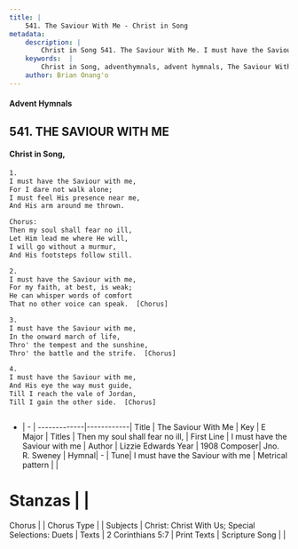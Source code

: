 ```yaml
---
title: |
    541. The Saviour With Me - Christ in Song
metadata:
    description: |
        Christ in Song 541. The Saviour With Me. I must have the Saviour with me, For I dare not walk alone; I must feel His presence near me, And His arm around me thrown. Chorus: Then my soul shall fear no ill, Let Him lead me where He will, I will go without a murmur, And His footsteps follow still.
    keywords:  |
        Christ in Song, adventhymnals, advent hymnals, The Saviour With Me, I must have the Saviour with me. Then my soul shall fear no ill,
    author: Brian Onang'o
---
```


#### Advent Hymnals
## 541. THE SAVIOUR WITH ME
####  Christ in Song,

```txt
1.
I must have the Saviour with me,
For I dare not walk alone;
I must feel His presence near me,
And His arm around me thrown.

Chorus:
Then my soul shall fear no ill,
Let Him lead me where He will,
I will go without a murmur,
And His footsteps follow still.

2.
I must have the Saviour with me,
For my faith, at best, is weak;
He can whisper words of comfort
That no other voice can speak.  [Chorus]

3.
I must have the Saviour with me,
In the onward march of life, 
Thro' the tempest and the sunshine,
Thro' the battle and the strife.  [Chorus]

4.
I must have the Saviour with me,
And His eye the way must guide,
Till I reach the vale of Jordan,
Till I gain the other side.  [Chorus]



```

- |   -  |
-------------|------------|
Title | The Saviour With Me |
Key | E Major |
Titles | Then my soul shall fear no ill, |
First Line | I must have the Saviour with me |
Author | Lizzie Edwards
Year | 1908
Composer| Jno. R. Sweney |
Hymnal|  - |
Tune| I must have the Saviour with me |
Metrical pattern | |
# Stanzas |  |
Chorus |  |
Chorus Type |  |
Subjects | Christ: Christ With Us; Special Selections: Duets |
Texts | 2 Corinthians 5:7 |
Print Texts | 
Scripture Song |  |
    
